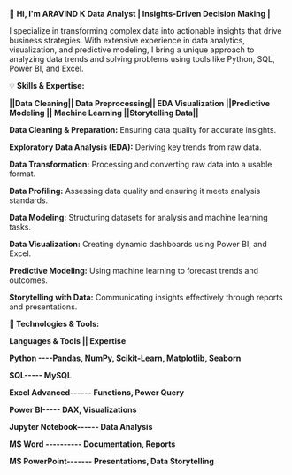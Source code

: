 🌟 **Hi, I'm ARAVIND K**
**Data Analyst |  Insights-Driven Decision Making |**

I specialize in transforming complex data into actionable insights that drive business strategies.
With extensive experience in data analytics, visualization, and predictive modeling, 
I bring a unique approach to analyzing data trends and solving problems using tools like Python, SQL, Power BI, and Excel.

💡 **Skills & Expertise:**


**||Data Cleaning|| Data Preprocessing|| EDA Visualization ||Predictive Modeling || Machine Learning ||Storytelling Data||**

**Data Cleaning & Preparation:** Ensuring data quality for accurate insights.

**Exploratory Data Analysis (EDA):** Deriving key trends from raw data.

**Data Transformation:** Processing and converting raw data into a usable format.

**Data Profiling:** Assessing data quality and ensuring it meets analysis standards.

**Data Modeling:** Structuring datasets for analysis and machine learning tasks.

**Data Visualization:** Creating dynamic dashboards using Power BI, and Excel.

**Predictive Modeling:** Using machine learning to forecast trends and outcomes.

**Storytelling with Data:** Communicating insights effectively through reports and presentations.

**🚀 Technologies & Tools:**

**Languages & Tools ||	Expertise**

**Python ----Pandas, NumPy, Scikit-Learn, Matplotlib, Seaborn**

**SQL----- MySQL**

**Excel	Advanced------ Functions, Power Query**

**Power BI-----	DAX, Visualizations**

**Jupyter Notebook------	Data Analysis**

**MS Word ----------	Documentation, Reports**

**MS PowerPoint-------	Presentations, Data Storytelling**
